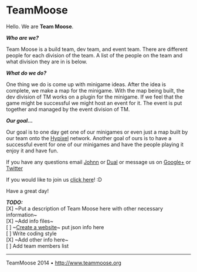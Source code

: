 TeamMoose
=========

Hello. We are <b>Team Moose</b>.

<b><i>Who are we?</b></i>

Team Moose is a build team, dev team, and event team. There are 
different people for each division of the team. A list of the people
on the team and what division they are in is below.

<i><b>What do we do?</b></i>

One thing we do is come up with minigame ideas. After the idea is complete,
we make a map for the minigame. With the map being built, the dev division of
TM works on a plugin for the minigame. If we feel that the game might be
successful we might host an event for it. The event is put together and managed by 
the event division of TM.

<i><b>Our goal...</b></i>

Our goal is to one day get one of our minigames or even just a map
built by our team onto the [Hypixel](http://www.hypixel.net) network. Another goal
of ours is to have a successful event for one of our minigames and have the people
playing it enjoy it and have fun.

If you have any questions email [Johnn](mailto:johnn@moosetm.net) or [Dual](mailto:dual@moosetm.net)
or message us on [Google+](https://plus.google.com/+TeammooseOrgTM) or [Twitter](http://www.twitter.com/TeamMooseTM)

If you would like to join us [click here](http://bit.ly/TeamMooseApp)! :D

Have a great day!

<i><b>TODO:</i></b><br>
[X] ~Put a description of Team Moose here with other necessary information~<br> 
[X] ~Add info files~<br>
[ ] ~[Create a website](http://www.teammoose.org)~ put json info here<br> 
[ ] Write coding style<br>
[X] ~Add other info here~<br>
[ ] Add team members list<br>

---
TeamMoose 2014 • http://www.teammoose.org
